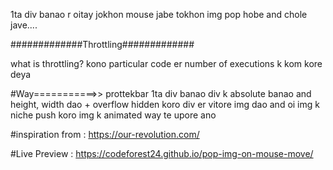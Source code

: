1ta div banao r oitay jokhon mouse jabe tokhon img pop hobe and chole jave....

#############Throttling#############

what is throttling?
kono particular code er number of executions k kom kore deya


#Way===========>>
prottekbar 1ta div banao
div k absolute banao and height, width dao + overflow hidden koro
div er vitore img dao and oi img k niche push koro
img k animated way te upore ano




#inspiration from : https://our-revolution.com/

#Live Preview : https://codeforest24.github.io/pop-img-on-mouse-move/